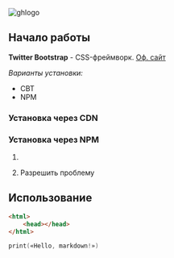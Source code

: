 ![ghlogo](https://candid.technology/wp-content/uploads/2021/03/Github-featured-1398-1024x682.jpg)

## Начало работы
**Twitter Bootstrap** - CSS-фреймворк. [Оф. сайт](https://getbootstrap.com) 

*Варианты установки:*
* СВТ
* NPM

### Установка через CDN

### Установка через NPM

1. ~~~Выполнить команду~~
1. Разрешить проблему

## Использование

```html
<html>
	<head></head>
</html>
```

```swift
print(«Hello, markdown!»)
```

